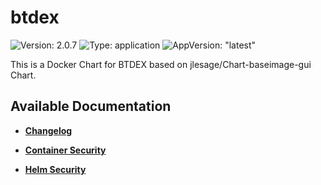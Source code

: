 # btdex

![Version: 2.0.7](https://img.shields.io/badge/Version-2.0.7-informational?style=flat-square) ![Type: application](https://img.shields.io/badge/Type-application-informational?style=flat-square) ![AppVersion: "latest"](https://img.shields.io/badge/AppVersion-"latest"-informational?style=flat-square)

This is a Docker Chart for BTDEX based on jlesage/Chart-baseimage-gui Chart.

## Available Documentation

- [**Changelog**](CHANGELOG)

- [**Container Security**](container-security)

- [**Helm Security**](helm-security)

